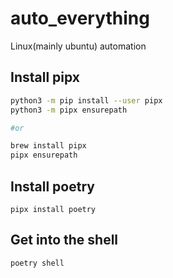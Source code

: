 # auto_everything
Linux(mainly ubuntu) automation

## Install pipx
```bash
python3 -m pip install --user pipx
python3 -m pipx ensurepath

#or

brew install pipx
pipx ensurepath
```

## Install poetry
```
pipx install poetry
```

## Get into the shell
```bash
poetry shell
```

